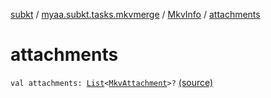 [subkt](../../index.md) / [myaa.subkt.tasks.mkvmerge](../index.md) / [MkvInfo](index.md) / [attachments](./attachments.md)

# attachments

`val attachments: `[`List`](https://kotlinlang.org/api/latest/jvm/stdlib/kotlin.collections/-list/index.html)`<`[`MkvAttachment`](../-mkv-attachment/index.md)`>?` [(source)](https://github.com/Myaamori/SubKt/blob/0.1.4/src/main/kotlin/myaa/subkt/tasks/mkvmerge/mkvmerge.kt#L121)